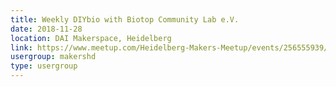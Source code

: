 ```yaml
---
title: Weekly DIYbio with Biotop Community Lab e.V.
date: 2018-11-28
location: DAI Makerspace, Heidelberg
link: https://www.meetup.com/Heidelberg-Makers-Meetup/events/256555939/
usergroup: makershd
type: usergroup
---
```

